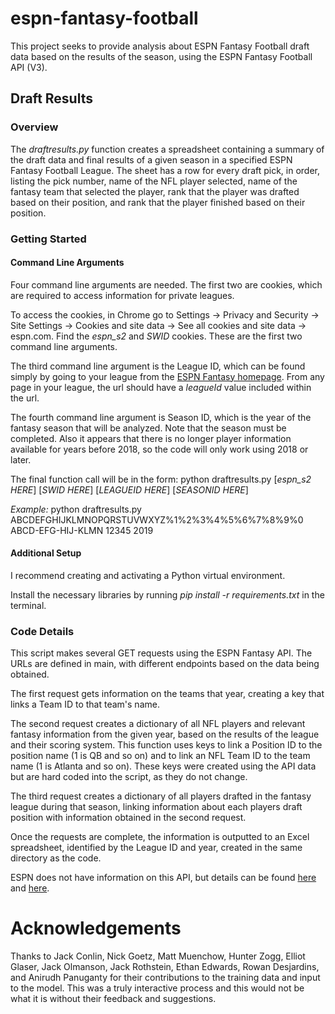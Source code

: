# espn-fantasy-football

This project seeks to provide analysis about ESPN Fantasy Football draft data based on the results of the season, using the ESPN Fantasy Football API (V3).

## Draft Results

### Overview

The *draftresults.py* function creates a spreadsheet containing a summary of the draft data and final results of a given season in a specified ESPN Fantasy Football League. The sheet has a row for every draft pick, in order, listing the pick number, name of the NFL player selected, name of the fantasy team that selected the player, rank that the player was drafted based on their position, and rank that the player finished based on their position.

### Getting Started

#### Command Line Arguments

Four command line arguments are needed. The first two are cookies, which are required to access information for private leagues.

To access the cookies, in Chrome go to Settings -> Privacy and Security -> Site Settings -> Cookies and site data -> See all cookies and site data -> espn.com. Find the *espn_s2* and *SWID* cookies. These are the first two command line arguments.

The third command line argument is the League ID, which can be found simply by going to your league from the [ESPN Fantasy homepage](https://www.espn.com/fantasy/football/). From any page in your league, the url should have a *leagueId* value included within the url.

The fourth command line argument is Season ID, which is the year of the fantasy season that will be analyzed. Note that the season must be completed. Also it appears that there is no longer player information available for years before 2018, so the code will only work using 2018 or later.

The final function call will be in the form: python draftresults.py [*espn_s2 HERE*] [*SWID HERE*] [*LEAGUEID HERE*] [*SEASONID HERE*]

*Example:* python draftresults.py ABCDEFGHIJKLMNOPQRSTUVWXYZ%1%2%3%4%5%6%7%8%9%0 ABCD-EFG-HIJ-KLMN 12345 2019

#### Additional Setup

I recommend creating and activating a Python virtual environment.

Install the necessary libraries by running *pip install -r requirements.txt* in the terminal.

### Code Details

This script makes several GET requests using the ESPN Fantasy API. The URLs are defined in main, with different endpoints based on the data being obtained. 

The first request gets information on the teams that year, creating a key that links a Team ID to that team's name.

The second request creates a dictionary of all NFL players and relevant fantasy information from the given year, based on the results of the league and their scoring system. This function uses keys to link a Position ID to the position name (1 is QB and so on) and to link an NFL Team ID to the team name (1 is Atlanta and so on). These keys were created using the API data but are hard coded into the script, as they do not change.

The third request creates a dictionary of all players drafted in the fantasy league during that season, linking information about each players draft position with information obtained in the second request.

Once the requests are complete, the information is outputted to an Excel spreadsheet, identified by the League ID and year, created in the same directory as the code.

ESPN does not have information on this API, but details can be found [here](https://stmorse.github.io/journal/espn-fantasy-v3.html) and [here](https://www.reddit.com/r/fantasyfootball/comments/ct4hf3/new_espn_api/).





# Acknowledgements

Thanks to Jack Conlin, Nick Goetz, Matt Muenchow, Hunter Zogg, Elliot Glaser, Jack Olmanson, Jack Rothstein, Ethan Edwards, Rowan Desjardins, and Anirudh Panuganty for their contributions to the training data and input to the model. This was a truly interactive process and this would not be what it is without their feedback and suggestions.